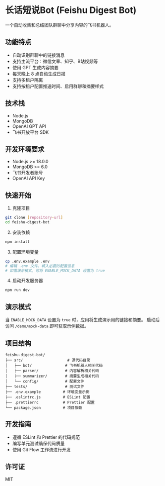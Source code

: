 # 长话短说Bot (Feishu Digest Bot)

一个自动收集和总结团队群聊中分享内容的飞书机器人。

## 功能特点

- 自动识别群聊中的链接消息
- 支持主流平台：微信文章、知乎、B站视频等
- 使用 GPT 生成内容摘要
- 每天晚上 8 点自动生成日报
- 支持多租户隔离
- 支持按租户配置推送时间、启用群聊和摘要样式

## 技术栈

- Node.js
- MongoDB
- OpenAI GPT API
- 飞书开放平台 SDK

## 开发环境要求

- Node.js >= 18.0.0
- MongoDB >= 6.0
- 飞书开发者账号
- OpenAI API Key

## 快速开始

1. 克隆项目
```bash
git clone [repository-url]
cd feishu-digest-bot
```

2. 安装依赖
```bash
npm install
```

3. 配置环境变量
```bash
cp .env.example .env
# 编辑 .env 文件，填入必要的配置信息
# 如需演示模式，可将 ENABLE_MOCK_DATA 设置为 true
```

4. 启动开发服务器
```bash
npm run dev
```

## 演示模式

当 `ENABLE_MOCK_DATA` 设置为 `true` 时，应用将生成演示用的链接和摘要。
启动后访问 `/demo/mock-data` 即可获取示例数据。

## 项目结构

```
feishu-digest-bot/
├── src/                    # 源代码目录
│   ├── bot/               # 飞书机器人相关代码
│   ├── parser/            # 内容解析相关代码
│   ├── summarizer/        # 摘要生成相关代码
│   └── config/            # 配置文件
├── tests/                 # 测试文件
├── .env.example          # 环境变量示例
├── .eslintrc.js          # ESLint 配置
├── .prettierrc           # Prettier 配置
└── package.json          # 项目依赖
```

## 开发指南

- 遵循 ESLint 和 Prettier 的代码规范
- 编写单元测试确保代码质量
- 使用 Git Flow 工作流进行开发

## 许可证

MIT 